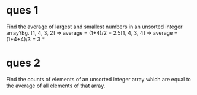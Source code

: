# ques 1
 Find the average of largest and smallest numbers in an unsorted integer array?Eg. [1, 4, 3, 2] => average = (1+4)/2 = 2.5[1, 4, 3, 4] => average = (1+4+4)/3 = 3 *
# ques 2
Find the counts of elements of an unsorted integer array which are equal to the average of all elements of that array. 
